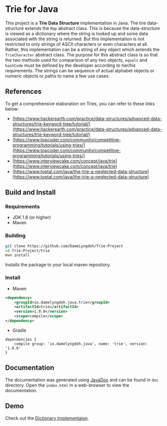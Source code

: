 # Trie for Java

This project is a **Trie Data Structure** implementation in Java. The trie data-structure extends the `Map` abstract class. This is because the data-structure is viewed as a dictionary where the string is looked up and some data associated with the string is returned. But this implementation is not restricted to only strings of ASCII characters or even characters at all. Rather, this implementation can be a string of any object which extends the `TrieCharacter` abstract class. The purpose for this abstract class is so that the two methods used for comparison of any two objects, `equals` and `hashCode` must be defined by the developer according to her/his requirements. The strings can be sequence of actual alphabet objects or numeric objects or paths to name a few use cases.

## References
To get a comprehensive elaboration on Tries, you can refer to these links below:
+ [https://www.hackerearth.com/practice/data-structures/advanced-data-structures/trie-keyword-tree/tutorial/](https://www.hackerearth.com/practice/data-structures/advanced-data-structures/trie-keyword-tree/tutorial/)
+ [https://www.topcoder.com/community/competitive-programming/tutorials/using-tries/](https://www.topcoder.com/community/competitive-programming/tutorials/using-tries/)
+ [https://www.interviewcake.com/concept/java/trie](https://www.interviewcake.com/concept/java/trie)
+ [https://www.toptal.com/java/the-trie-a-neglected-data-structure](https://www.toptal.com/java/the-trie-a-neglected-data-structure)

## Build and Install
### Requirements
+ JDK 1.8 (or higher)
+ Maven

### Building
```sh
git clone https://github.com/DameLyngdoh/Trie-Project
cd Trie-Project/trie
mvn install
```
Installs the package to your local maven repository.

### Install
+ Maven

```xml
<dependency>
	<groupId>io.damelyngdoh.java.trie</groupId>
	<artifactId>trie</artifactId>
	<version>1.0.0</version>
	<scope>compile</scope>
</dependency>
```

+ Gradle

```
dependencies {
	compile group: 'io.damelyngdoh.java', name: 'trie', version: '1.0.0'
}
```

## Documentation
The documentation was generated using [JavaDoc](https://docs.oracle.com/javase/8/docs/technotes/tools/windows/javadoc.html) and can be found in `doc` directory. Open the `index.html` in a web-browser to view the documentation.

## Demo
Check out the [Dictionary Implementaion](https://github.com/DameLyngdoh/Trie-Project/tree/master/dictionarytriesample). 